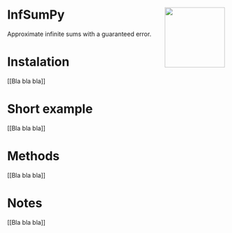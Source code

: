 # InfSumPy <img src="man=figures/logo.png" align="right" height="139"/>

Approximate infinite sums with a guaranteed error.

# Instalation

[[Bla bla bla]]

# Short example

[[Bla bla bla]]

# Methods

[[Bla bla bla]]

# Notes

[[Bla bla bla]]
